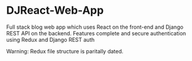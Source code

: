 # DJReact-Web-App

Full stack blog web app which uses React on the front-end and Django REST API on the backend.
Features complete and secure authentication using Redux and Django REST auth

Warning: Redux file structure is paritally dated.
